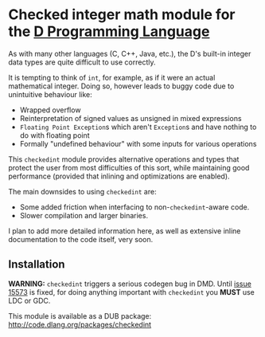 # Checked integer math module for the [D Programming Language](http://dlang.org) 

As with many other languages (C, C++, Java, etc.), the D's built-in integer data types are quite difficult to use correctly.

It is tempting to think of `int`, for example, as if it were an actual mathematical integer. Doing so, however leads to buggy code due to unintuitive behaviour like:

* Wrapped overflow
* Reinterpretation of signed values as unsigned in mixed expressions
* `Floating Point Exception`s which aren't `Exception`s and have nothing to do with floating point
* Formally "undefined behaviour" with some inputs for various operations

This `checkedint` module provides alternative operations and types that protect the user from most difficulties of this sort, while maintaining good performance (provided that inlining and optimizations are enabled).

The main downsides to using `checkedint` are:

* Some added friction when interfacing to non-`checkedint`-aware code.
* Slower compilation and larger binaries.

I plan to add more detailed information here, as well as extensive inline documentation to the code itself, very soon.

## Installation

**WARNING:** `checkedint` triggers a serious codegen bug in DMD. Until [issue 15573](https://issues.dlang.org/show_bug.cgi?id=15573) is fixed, for doing anything important with `checkedint` you **MUST** use LDC or GDC.

This module is available as a DUB package: http://code.dlang.org/packages/checkedint
